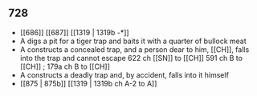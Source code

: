 ## 728
- [[686]] [[687]] [[1319 | 1319b -*]] 
- A digs a pit for a tiger trap and baits it with a quarter of bullock meat
- A constructs a concealed trap, and a person dear to him, [[CH]], falls into the trap and cannot escape 622 ch [[SN]] to [[CH]] 591 ch B to [[CH]] ; 179a ch B to [[CH]]
- A constructs a deadly trap and, by accident, falls into it himself
- [[875 | 875b]] [[1319 | 1319b ch A-2 to A]] 

